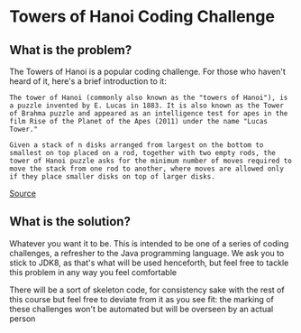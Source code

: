 # Towers of Hanoi Coding Challenge

## What is the problem?

The Towers of Hanoi is a popular coding challenge. For those who haven't heard of it, here's a brief introduction to it:

```
The tower of Hanoi (commonly also known as the "towers of Hanoi"), is a puzzle invented by E. Lucas in 1883. It is also known as the Tower of Brahma puzzle and appeared as an intelligence test for apes in the film Rise of the Planet of the Apes (2011) under the name "Lucas Tower."

Given a stack of n disks arranged from largest on the bottom to smallest on top placed on a rod, together with two empty rods, the tower of Hanoi puzzle asks for the minimum number of moves required to move the stack from one rod to another, where moves are allowed only if they place smaller disks on top of larger disks.
```
[Source](http://mathworld.wolfram.com/TowerofHanoi.html)

## What is the solution?

Whatever you want it to be. This is intended to be one of a series of coding challenges, a refresher to the Java programming language. We ask you to stick to JDK8, as that's what will be used henceforth, but feel free to tackle this problem in any way you feel comfortable

There will be a sort of skeleton code, for consistency sake with the rest of this course but feel free to deviate from it as you see fit: the marking of these challenges won't be automated but will be overseen by an actual person
